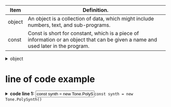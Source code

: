 | Item          | Definition.                                                                                                                        |
| ------------- | ---------------------------------------------------------------------------------------------------------------------------------- |
| object        | An object is a collection of data, which might include numbers, text, and sub-programs.                                            |
| const         | Const is short for constant, which is a piece of information or an object that can be given a name and used later in the program.  |

<details>
  <summary>object</summary>
  An object is a collection of data, which might include numbers, text, and sub-programs. 
</details>

# line of code example
<details>
  <summary><b>code line 1:</b> <input type=text value="const synth = new Tone.PolySynth()"><code>const synth = new Tone.PolySynth()</code></input></summary>
  <ul>
<li>In this line we define an object called synth. This could be called anything: elephant, banana, etc. as long as it makes sense to us. The name should start with a lower case letter.</li>
<li>We use the word constant to tell JavaScript that we will not use the word synth for anything else. It will always be the same synth as long as the program is running.</li>
<li>The word new tells JavaScript to create a new object. We use Tone with a capital T to refer to the Tone library. After the dot, we type the name of the type of object we want to create.</li>
<li>The tone library contains a type of object called PolySynth (capital P and S). This is followed by parentheses, which we can fill with parameters in future explorations.</li>
  </ul>
</details>
